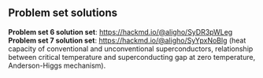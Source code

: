 ## Problem set solutions
  **Problem set 6 solution set**: 
    https://hackmd.io/@aligho/SyDR3pWLeg
  **Problem set 7 solution set**: 
    https://hackmd.io/@aligho/SyYpxNoBlg (heat capacity of conventional and unconventional superconductors, relationship between critical temperature and superconducting gap at zero temperature, Anderson-Higgs mechanism). 
  
